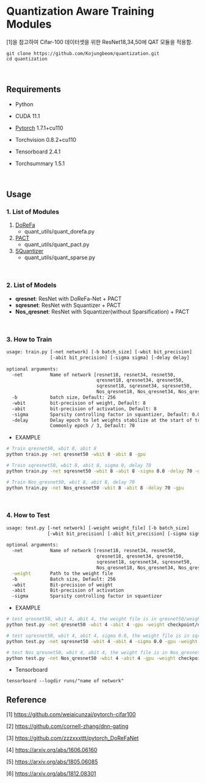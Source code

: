 # Quantization Aware Training Modules

[1]을 참고하여 Cifar-100 데이터셋을 위한 ResNet18,34,50에 QAT 모듈을 적용함.

```
git clone https://github.com/Kojungbeom/quantization.git
cd quantization
```

<br>

## Requirements

- Python

- CUDA 11.1
- [Pytorch](https://pytorch.org/get-started/previous-versions/) 1.7.1+cu110
- Torchvision 0.8.2+cu110
- Tensorboard 2.4.1
- Torchsummary 1.5.1

<br>

## Usage

### 1. List of Modules

1. [DoReFa](https://arxiv.org/abs/1606.06160)
   - quant_utils/quant_dorefa.py
2. [PACT](https://arxiv.org/abs/1805.06085)
   - quant_utils/quant_pact.py
3. [SQuantizer](https://arxiv.org/abs/1812.08301)
   - quant_utils/quant_sparse.py

<br>

### 2. List of Models

- **qresnet**: ResNet with DoReFa-Net + PACT
- **sqresnet**: ResNet with Squantizer + PACT
- **Nos_qresnet**: ResNet with Squantizer(without Sparsification) + PACT

<br>

### 3. How to Train

```bash
usage: train.py [-net network] [-b batch_size] [-wbit bit_precision]
                [-abit bit_precision] [-sigma sigma] [-delay delay]
              
optional arguments:
  -net			Name of network [resnet18, resnet34, resnet50,
  								 qresnet18, qresnet34, qresnet50,
  								 sqresnet18, sqresnet34, sqresnet50,
  								 Nos_qresnet18, Nos_qresnet34, Nos_qresnet50]
  -b 			batch size, Default: 256
  -wbit			bit-precision of weight, Default: 8
  -abit			bit-precision of activation, Default: 8
  -sigma		Sparsity controlling factor in squantizer, Default: 0.0
  -delay		Delay epoch to let weights stabilize at the start of training.
                Commonly epoch / 3, Default: 70 
```

- EXAMPLE

```bash
# Train qresnet50, wbit 8, abit 8
python train.py -net qresnet50 -wbit 8 -abit 8 -gpu

# Train sqresnet50, wbit 8, abit 8, sigma 0, delay 70
python train.py -net sqresnet50 -wbit 8 -abit 8 -sigma 0.0 -delay 70 -gpu

# Train Nos_qresnet50, wbit 8, abit 8, delay 70
python train.py -net Nos_qresnet50 -wbit 8 -abit 8 -delay 70 -gpu
```

<br>

### 4. How to Test

```bash
usage: test.py [-net network] [-weight weight_file] [-b batch_size] 
               [-wbit bit_precision] [-abit bit_precision] [-sigma sigma]
              
optional arguments:
  -net			Name of network [resnet18, resnet34, resnet50,
  								 qresnet18, qresnet34, qresnet50,
  								 sqresnet18, sqresnet34, sqresnet50,
  								 Nos_qresnet18, Nos_qresnet34, Nos_qresnet50]\
  -weight 		Path to the weight file					
  -b 			Batch size, Default: 256
  -wbit			Bit-precision of weight
  -abit			Bit-precision of activation
  -sigma		Sparsity controlling factor in squantizer
```

- EXAMPLE

```bash
# test qresnet50, wbit 4, abit 4, the weight file is in qresnet50/weight.pth
python test.py -net qresnet50 -wbit 4 -abit 4 -gpu -weight checkpoint/qresnet18/weight.pth

# test sqresnet50, wbit 4, abit 4, sigma 0.0, the weight file is in sqresnet50/weight.pth
python test.py -net sqresnet50 -wbit 4 -abit 4 -sigma 0.0 -gpu -weight checkpoint/sqresnet18/weight.pth

# test Nos_qresnet50, wbit 4, abit 4, the weight file is in Nos_qresnet50/weight.pth
python test.py -net Nos_qresnet50 -wbit 4 -abit 4 -gpu -weight checkpoint/sqresnet18/weight.pth
```

- Tensorboard

```
tensorboard --logdir runs/"name of network"
```



## Reference

[1] https://github.com/weiaicunzai/pytorch-cifar100

[2] https://github.com/cornell-zhang/dnn-gating

[3] https://github.com/zzzxxxttt/pytorch_DoReFaNet

[4] https://arxiv.org/abs/1606.06160

[5] https://arxiv.org/abs/1805.06085

[6] https://arxiv.org/abs/1812.08301

